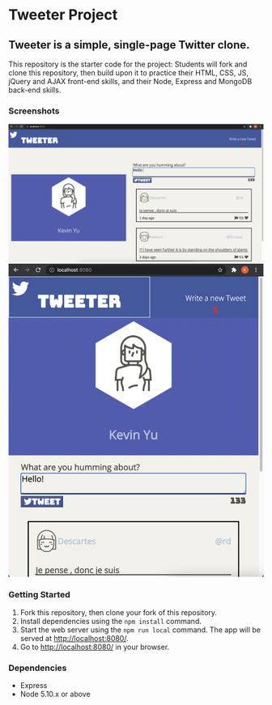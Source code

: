# Tweeter Project

## Tweeter is a simple, single-page Twitter clone.

This repository is the starter code for the project: Students will fork and clone this repository, then build upon it to practice their HTML, CSS, JS, jQuery and AJAX front-end skills, and their Node, Express and MongoDB back-end skills.

### Screenshots
!["Screenshot of Tweeter Page"](https://github.com/KevinDaKevoo/tweeter/blob/master/Docs/Tweeter.png)
!["Screenshot of Smaller Tweeter Page"](https://github.com/KevinDaKevoo/tweeter/blob/master/Docs/Tweeter-Smaller-Browser.png)

### Getting Started

1. Fork this repository, then clone your fork of this repository.
2. Install dependencies using the `npm install` command.
3. Start the web server using the `npm run local` command. The app will be served at <http://localhost:8080/>.
4. Go to <http://localhost:8080/> in your browser.

### Dependencies

- Express
- Node 5.10.x or above


